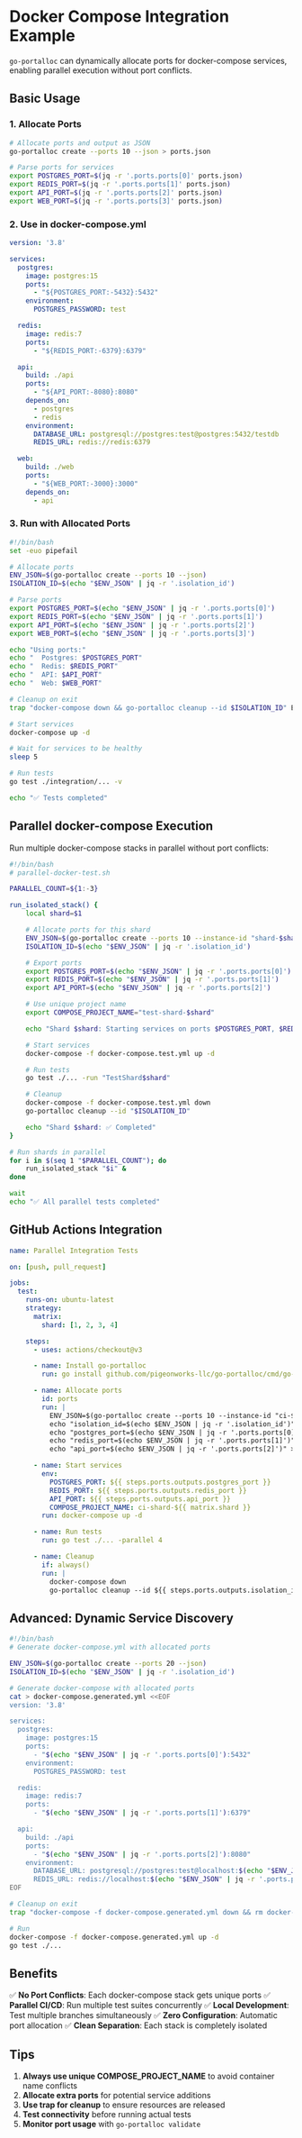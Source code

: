 # Docker Compose Integration Example

`go-portalloc` can dynamically allocate ports for docker-compose services, enabling parallel execution without port conflicts.

## Basic Usage

### 1. Allocate Ports

```bash
# Allocate ports and output as JSON
go-portalloc create --ports 10 --json > ports.json

# Parse ports for services
export POSTGRES_PORT=$(jq -r '.ports.ports[0]' ports.json)
export REDIS_PORT=$(jq -r '.ports.ports[1]' ports.json)
export API_PORT=$(jq -r '.ports.ports[2]' ports.json)
export WEB_PORT=$(jq -r '.ports.ports[3]' ports.json)
```

### 2. Use in docker-compose.yml

```yaml
version: '3.8'

services:
  postgres:
    image: postgres:15
    ports:
      - "${POSTGRES_PORT:-5432}:5432"
    environment:
      POSTGRES_PASSWORD: test

  redis:
    image: redis:7
    ports:
      - "${REDIS_PORT:-6379}:6379"

  api:
    build: ./api
    ports:
      - "${API_PORT:-8080}:8080"
    depends_on:
      - postgres
      - redis
    environment:
      DATABASE_URL: postgresql://postgres:test@postgres:5432/testdb
      REDIS_URL: redis://redis:6379

  web:
    build: ./web
    ports:
      - "${WEB_PORT:-3000}:3000"
    depends_on:
      - api
```

### 3. Run with Allocated Ports

```bash
#!/bin/bash
set -euo pipefail

# Allocate ports
ENV_JSON=$(go-portalloc create --ports 10 --json)
ISOLATION_ID=$(echo "$ENV_JSON" | jq -r '.isolation_id')

# Parse ports
export POSTGRES_PORT=$(echo "$ENV_JSON" | jq -r '.ports.ports[0]')
export REDIS_PORT=$(echo "$ENV_JSON" | jq -r '.ports.ports[1]')
export API_PORT=$(echo "$ENV_JSON" | jq -r '.ports.ports[2]')
export WEB_PORT=$(echo "$ENV_JSON" | jq -r '.ports.ports[3]')

echo "Using ports:"
echo "  Postgres: $POSTGRES_PORT"
echo "  Redis: $REDIS_PORT"
echo "  API: $API_PORT"
echo "  Web: $WEB_PORT"

# Cleanup on exit
trap "docker-compose down && go-portalloc cleanup --id $ISOLATION_ID" EXIT

# Start services
docker-compose up -d

# Wait for services to be healthy
sleep 5

# Run tests
go test ./integration/... -v

echo "✅ Tests completed"
```

## Parallel docker-compose Execution

Run multiple docker-compose stacks in parallel without port conflicts:

```bash
#!/bin/bash
# parallel-docker-test.sh

PARALLEL_COUNT=${1:-3}

run_isolated_stack() {
    local shard=$1

    # Allocate ports for this shard
    ENV_JSON=$(go-portalloc create --ports 10 --instance-id "shard-$shard" --json)
    ISOLATION_ID=$(echo "$ENV_JSON" | jq -r '.isolation_id')

    # Export ports
    export POSTGRES_PORT=$(echo "$ENV_JSON" | jq -r '.ports.ports[0]')
    export REDIS_PORT=$(echo "$ENV_JSON" | jq -r '.ports.ports[1]')
    export API_PORT=$(echo "$ENV_JSON" | jq -r '.ports.ports[2]')

    # Use unique project name
    export COMPOSE_PROJECT_NAME="test-shard-$shard"

    echo "Shard $shard: Starting services on ports $POSTGRES_PORT, $REDIS_PORT, $API_PORT"

    # Start services
    docker-compose -f docker-compose.test.yml up -d

    # Run tests
    go test ./... -run "TestShard$shard"

    # Cleanup
    docker-compose -f docker-compose.test.yml down
    go-portalloc cleanup --id "$ISOLATION_ID"

    echo "Shard $shard: ✅ Completed"
}

# Run shards in parallel
for i in $(seq 1 "$PARALLEL_COUNT"); do
    run_isolated_stack "$i" &
done

wait
echo "✅ All parallel tests completed"
```

## GitHub Actions Integration

```yaml
name: Parallel Integration Tests

on: [push, pull_request]

jobs:
  test:
    runs-on: ubuntu-latest
    strategy:
      matrix:
        shard: [1, 2, 3, 4]

    steps:
      - uses: actions/checkout@v3

      - name: Install go-portalloc
        run: go install github.com/pigeonworks-llc/go-portalloc/cmd/go-portalloc@latest

      - name: Allocate ports
        id: ports
        run: |
          ENV_JSON=$(go-portalloc create --ports 10 --instance-id "ci-${{ matrix.shard }}" --json)
          echo "isolation_id=$(echo $ENV_JSON | jq -r '.isolation_id')" >> $GITHUB_OUTPUT
          echo "postgres_port=$(echo $ENV_JSON | jq -r '.ports.ports[0]')" >> $GITHUB_OUTPUT
          echo "redis_port=$(echo $ENV_JSON | jq -r '.ports.ports[1]')" >> $GITHUB_OUTPUT
          echo "api_port=$(echo $ENV_JSON | jq -r '.ports.ports[2]')" >> $GITHUB_OUTPUT

      - name: Start services
        env:
          POSTGRES_PORT: ${{ steps.ports.outputs.postgres_port }}
          REDIS_PORT: ${{ steps.ports.outputs.redis_port }}
          API_PORT: ${{ steps.ports.outputs.api_port }}
          COMPOSE_PROJECT_NAME: ci-shard-${{ matrix.shard }}
        run: docker-compose up -d

      - name: Run tests
        run: go test ./... -parallel 4

      - name: Cleanup
        if: always()
        run: |
          docker-compose down
          go-portalloc cleanup --id ${{ steps.ports.outputs.isolation_id }}
```

## Advanced: Dynamic Service Discovery

```bash
#!/bin/bash
# Generate docker-compose.yml with allocated ports

ENV_JSON=$(go-portalloc create --ports 20 --json)
ISOLATION_ID=$(echo "$ENV_JSON" | jq -r '.isolation_id')

# Generate docker-compose with allocated ports
cat > docker-compose.generated.yml <<EOF
version: '3.8'

services:
  postgres:
    image: postgres:15
    ports:
      - "$(echo "$ENV_JSON" | jq -r '.ports.ports[0]'):5432"
    environment:
      POSTGRES_PASSWORD: test

  redis:
    image: redis:7
    ports:
      - "$(echo "$ENV_JSON" | jq -r '.ports.ports[1]'):6379"

  api:
    build: ./api
    ports:
      - "$(echo "$ENV_JSON" | jq -r '.ports.ports[2]'):8080"
    environment:
      DATABASE_URL: postgresql://postgres:test@localhost:$(echo "$ENV_JSON" | jq -r '.ports.ports[0]')/testdb
      REDIS_URL: redis://localhost:$(echo "$ENV_JSON" | jq -r '.ports.ports[1]')
EOF

# Cleanup on exit
trap "docker-compose -f docker-compose.generated.yml down && rm docker-compose.generated.yml && go-portalloc cleanup --id $ISOLATION_ID" EXIT

# Run
docker-compose -f docker-compose.generated.yml up -d
go test ./...
```

## Benefits

✅ **No Port Conflicts**: Each docker-compose stack gets unique ports
✅ **Parallel CI/CD**: Run multiple test suites concurrently
✅ **Local Development**: Test multiple branches simultaneously
✅ **Zero Configuration**: Automatic port allocation
✅ **Clean Separation**: Each stack is completely isolated

## Tips

1. **Always use unique COMPOSE_PROJECT_NAME** to avoid container name conflicts
2. **Allocate extra ports** for potential service additions
3. **Use trap for cleanup** to ensure resources are released
4. **Test connectivity** before running actual tests
5. **Monitor port usage** with `go-portalloc validate`
